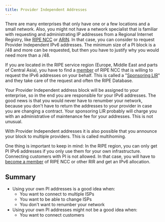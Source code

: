 ```yaml
---
title: Provider Independent Addresses
---
```


There are many enterprises that only have one or a few locations and a small
network. Also, you might not have a network specialist that is familiar
with requesting and administrating IP addresses from a Regional Internet
Registry, like [RIPE NCC](https://www.ripe.net/) or
[ARIN](https://www.arin.net/). In that case, you can consider to request
Provider Independent IPv6 addresses. The minimum size of a PI block is a
/48 and more can be requested, but then you have to justify why you would
need more than a /48.

If you are located in the RIPE service region (Europe, Middle East and parts
of Central Asia), you have to find a
[member](https://www.ripe.net/participate/member-support/info/list-of-members)
of RIPE NCC that is willing to request the IPv6 addresses on your behalf. 
This is called a "[Sponsoring
LIR](https://www.ripe.net/manage-ips-and-asns/resource-management/faq/independent-resources/phase-three/what-is-a-sponsoring-lir)"
and they take care of the request and often the RIPE Database.

Your Provider Independent address block will be assigned to your enterprise,
so in the end you are responsible for your IPv6 addresses. The good news is
that you would never have to renumber your network, because you don't have
to return the addresses to your provider in case you are changing a
contract. Your sponsoring LIR probably will charge you with an
administrative of maintenance fee for your addresses. This is not unusual.

With Provider Independent addresses it is also possible that you announce
your block to multiple providers. This is called multihoming.

One thing is important to keep in mind: In the RIPE region, you can only get
PI IPv6 addresses if you only use them for your own infrastructure. 
Connecting customers with PI is not allowed. In that case, you will have to
[become a member](../become_LIR) of RIPE NCC or other RIR and get an IPv6
allocation.

Summary
-------

- Using your own PI addresses is a good idea when:
  - You want to connect to multiple ISPs
  - You want to be able to change ISPs
  - You don't want to renumber your network
- Using your own PI addresses might not be a good idea when:
  - You want to connect customers
